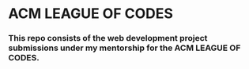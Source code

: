 # ACM LEAGUE OF CODES

### This repo consists of the web development project submissions under my mentorship for the ACM LEAGUE OF CODES.
